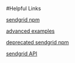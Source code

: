 #Helpful Links

[sendgrid npm](https://www.npmjs.com/package/@sendgrid/mail)

[advanced examples](https://github.com/sendgrid/sendgrid-nodejs/blob/master/packages/mail/USE_CASES.md)

[deprecated sendgrid npm](https://www.npmjs.com/package/sendgrid)

[sendgrid API](https://sendgrid.com/docs/API_Reference/api_v3.html)